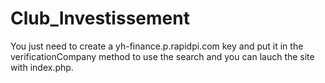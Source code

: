 # Club_Investissement

You just need to create a yh-finance.p.rapidpi.com key and put it in the verificationCompany method to use the search and you can lauch the site with index.php.
